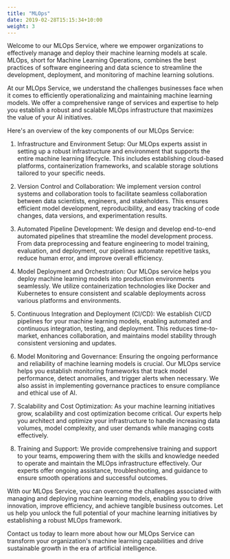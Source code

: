 ```yaml
---
title: "MLOps"
date: 2019-02-28T15:15:34+10:00
weight: 3
---
```


Welcome to our MLOps Service, where we empower organizations to effectively manage and deploy their machine learning models at scale. MLOps, short for Machine Learning Operations, combines the best practices of software engineering and data science to streamline the development, deployment, and monitoring of machine learning solutions.

At our MLOps Service, we understand the challenges businesses face when it comes to efficiently operationalizing and maintaining machine learning models. We offer a comprehensive range of services and expertise to help you establish a robust and scalable MLOps infrastructure that maximizes the value of your AI initiatives.

Here's an overview of the key components of our MLOps Service:

1. Infrastructure and Environment Setup: Our MLOps experts assist in setting up a robust infrastructure and environment that supports the entire machine learning lifecycle. This includes establishing cloud-based platforms, containerization frameworks, and scalable storage solutions tailored to your specific needs.

2. Version Control and Collaboration: We implement version control systems and collaboration tools to facilitate seamless collaboration between data scientists, engineers, and stakeholders. This ensures efficient model development, reproducibility, and easy tracking of code changes, data versions, and experimentation results.

3. Automated Pipeline Development: We design and develop end-to-end automated pipelines that streamline the model development process. From data preprocessing and feature engineering to model training, evaluation, and deployment, our pipelines automate repetitive tasks, reduce human error, and improve overall efficiency.

4. Model Deployment and Orchestration: Our MLOps service helps you deploy machine learning models into production environments seamlessly. We utilize containerization technologies like Docker and Kubernetes to ensure consistent and scalable deployments across various platforms and environments.

5. Continuous Integration and Deployment (CI/CD): We establish CI/CD pipelines for your machine learning models, enabling automated and continuous integration, testing, and deployment. This reduces time-to-market, enhances collaboration, and maintains model stability through consistent versioning and updates.

6. Model Monitoring and Governance: Ensuring the ongoing performance and reliability of machine learning models is crucial. Our MLOps service helps you establish monitoring frameworks that track model performance, detect anomalies, and trigger alerts when necessary. We also assist in implementing governance practices to ensure compliance and ethical use of AI.

7. Scalability and Cost Optimization: As your machine learning initiatives grow, scalability and cost optimization become critical. Our experts help you architect and optimize your infrastructure to handle increasing data volumes, model complexity, and user demands while managing costs effectively.

8. Training and Support: We provide comprehensive training and support to your teams, empowering them with the skills and knowledge needed to operate and maintain the MLOps infrastructure effectively. Our experts offer ongoing assistance, troubleshooting, and guidance to ensure smooth operations and successful outcomes.

With our MLOps Service, you can overcome the challenges associated with managing and deploying machine learning models, enabling you to drive innovation, improve efficiency, and achieve tangible business outcomes. Let us help you unlock the full potential of your machine learning initiatives by establishing a robust MLOps framework.

Contact us today to learn more about how our MLOps Service can transform your organization's machine learning capabilities and drive sustainable growth in the era of artificial intelligence.